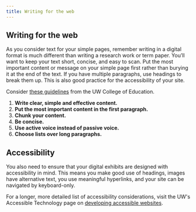 ```yaml
---
title: Writing for the web
---
```


## Writing for the web

As you consider text for your simple pages, remember writing in a digital format is much different than writing a research work or term paper. You’ll want to keep your text short, concise, and easy to scan. Put the most important content or message on your simple page first rather than burying it at the end of the text. If you have multiple paragraphs, use headings to break them up. This is also good practice for the accessibility of your site.

Consider [these guidelines](https://education.uw.edu/my-coe/web-writing-guidelines) from the UW College of Education.

1. **Write clear, simple and effective content.** 
2. **Put the most important content in the first paragraph.**
3. **Chunk your content.**
4. **Be concise.**
5. **Use active voice instead of passive voice.**
6. **Choose lists over long paragraphs.**

## Accessibility
You also need to ensure that your digital exhibits are designed with accessibility in mind. This means you make good use of headings, images have alternative text, you use meaningful hyperlinks, and your site can be navigated by keyboard-only.

For a longer, more detailed list of accessibility considerations, visit the UW's Accessible Technology page on [developing accessible websites](https://www.washington.edu/accessibility/web/).
